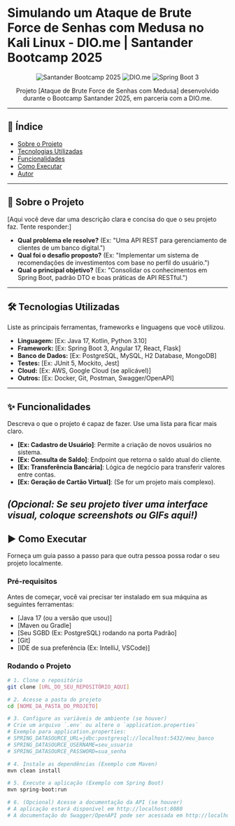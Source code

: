 # Simulando um Ataque de Brute Force de Senhas com Medusa no Kali Linux - DIO.me | Santander Bootcamp 2025

<p align="center">
  <img src="https://img.shields.io/badge/Santander_Bootcamp-2025-EC0000?style=for-the-badge&logo=santander" alt="Santander Bootcamp 2025"/>
  <img src="https://img.shields.io/badge/Java-17-ED8B00?style=for-the-badge&logo=openjdk&logoColor=white" alt="DIO.me"/>
  <img src="https://img.shields.io/badge/Spring_Boot-3-6DB33F?style=for-the-badge&logo=spring&logoColor=white" alt="Spring Boot 3"/>
  </p>

<p align="center">
  Projeto [Ataque de Brute Force de Senhas com Medusa] desenvolvido durante o Bootcamp Santander 2025, em parceria com a DIO.me.
</p>

---

## 📖 Índice

* [Sobre o Projeto](#-sobre-o-projeto)
* [Tecnologias Utilizadas](#-tecnologias-utilizadas)
* [Funcionalidades](#-funcionalidades)
* [Como Executar](#-como-executar)
* [Autor](#-autor)

---

## 🚀 Sobre o Projeto

[Aqui você deve dar uma descrição clara e concisa do que o seu projeto faz. Tente responder:]

* **Qual problema ele resolve?** (Ex: "Uma API REST para gerenciamento de clientes de um banco digital.")
* **Qual foi o desafio proposto?** (Ex: "Implementar um sistema de recomendações de investimentos com base no perfil do usuário.")
* **Qual o principal objetivo?** (Ex: "Consolidar os conhecimentos em Spring Boot, padrão DTO e boas práticas de API RESTful.")

---

## 🛠️ Tecnologias Utilizadas

Liste as principais ferramentas, frameworks e linguagens que você utilizou.

* **Linguagem:** [Ex: Java 17, Kotlin, Python 3.10]
* **Framework:** [Ex: Spring Boot 3, Angular 17, React, Flask]
* **Banco de Dados:** [Ex: PostgreSQL, MySQL, H2 Database, MongoDB]
* **Testes:** [Ex: JUnit 5, Mockito, Jest]
* **Cloud:** [Ex: AWS, Google Cloud (se aplicável)]
* **Outros:** [Ex: Docker, Git, Postman, Swagger/OpenAPI]

---

## ✨ Funcionalidades

Descreva o que o projeto é capaz de fazer. Use uma lista para ficar mais claro.

* **[Ex: Cadastro de Usuário]**: Permite a criação de novos usuários no sistema.
* **[Ex: Consulta de Saldo]**: Endpoint que retorna o saldo atual do cliente.
* **[Ex: Transferência Bancária]**: Lógica de negócio para transferir valores entre contas.
* **[Ex: Geração de Cartão Virtual]**: (Se for um projeto mais complexo).

*(Opcional: Se seu projeto tiver uma interface visual, coloque screenshots ou GIFs aqui!)*
---

## ▶️ Como Executar

Forneça um guia passo a passo para que outra pessoa possa rodar o seu projeto localmente.

### Pré-requisitos

Antes de começar, você vai precisar ter instalado em sua máquina as seguintes ferramentas:

* [Java 17 (ou a versão que usou)]
* [Maven ou Gradle]
* [Seu SGBD (Ex: PostgreSQL) rodando na porta Padrão]
* [Git]
* [IDE de sua preferência (Ex: IntelliJ, VSCode)]

### Rodando o Projeto

```bash
# 1. Clone o repositório
git clone [URL_DO_SEU_REPOSITÓRIO_AQUI]

# 2. Acesse a pasta do projeto
cd [NOME_DA_PASTA_DO_PROJETO]

# 3. Configure as variáveis de ambiente (se houver)
# Crie um arquivo `.env` ou altere o `application.properties`
# Exemplo para application.properties:
# SPRING_DATASOURCE_URL=jdbc:postgresql://localhost:5432/meu_banco
# SPRING_DATASOURCE_USERNAME=seu_usuario
# SPRING_DATASOURCE_PASSWORD=sua_senha

# 4. Instale as dependências (Exemplo com Maven)
mvn clean install

# 5. Execute a aplicação (Exemplo com Spring Boot)
mvn spring-boot:run

# 6. (Opcional) Acesse a documentação da API (se houver)
# A aplicação estará disponível em http://localhost:8080
# A documentação do Swagger/OpenAPI pode ser acessada em http://localhost:8080/swagger-ui.html
